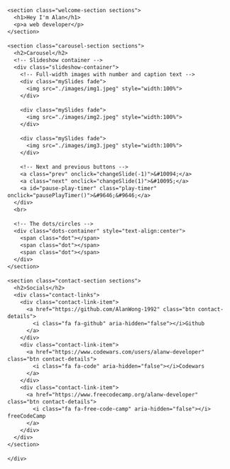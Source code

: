 <!DOCTYPE html>
<html>
<head>
	<title>CSS Grid</title>
  <link rel="stylesheet" href="https://cdnjs.cloudflare.com/ajax/libs/font-awesome/4.7.0/css/font-awesome.min.css">
	<link rel="stylesheet" type="text/css" href="css/styles.css">
</head>
<body>
	<div class="wrapper">

	<section class="welcome-section sections">
      <h1>Hey I'm Alan</h1>
      <p>a web developer</p>
    </section>

    <section class="carousel-section sections">
      <h2>Carousel</h2>
      <!-- Slideshow container -->
      <div class="slideshow-container">
        <!-- Full-width images with number and caption text -->
        <div class="mySlides fade">
          <img src="./images/img1.jpeg" style="width:100%">
        </div>

        <div class="mySlides fade">
          <img src="./images/img2.jpeg" style="width:100%">
        </div>

        <div class="mySlides fade">
          <img src="./images/img3.jpeg" style="width:100%">
        </div>

        <!-- Next and previous buttons -->
        <a class="prev" onclick="changeSlide(-1)">&#10094;</a>
        <a class="next" onclick="changeSlide(1)">&#10095;</a>
        <a id="pause-play-timer" class="play-timer" onclick="pausePlayTimer()">&#9646;&#9646;</a>
      </div>
      <br>

      <!-- The dots/circles -->
      <div class="dots-container" style="text-align:center">
        <span class="dot"></span>
        <span class="dot"></span>
        <span class="dot"></span>
      </div>
    </section>

    <section class="contact-section sections">
      <h2>Socials</h2>
      <div class="contact-links">
        <div class="contact-link-item">
          <a href="https://github.com/AlanWong-1992" class="btn contact-details">
            <i class="fa fa-github" aria-hidden="false"></i>Github
          </a>
        </div>
        <div class="contact-link-item">
          <a href="https://www.codewars.com/users/alanw-developer" class="btn contact-details">
            <i class="fa fa-code" aria-hidden="false"></i>Codewars
          </a>
        </div>
        <div class="contact-link-item">  
          <a href="https://www.freecodecamp.org/alanw-developer" class="btn contact-details">
            <i class="fa fa-free-code-camp" aria-hidden="false"></i>  freeCodeCamp
          </a>
        </div>
      </div>
    </section>

	</div>
  <script type="text/javascript" src="js/slideshow.js"></script>
</body>
</html>